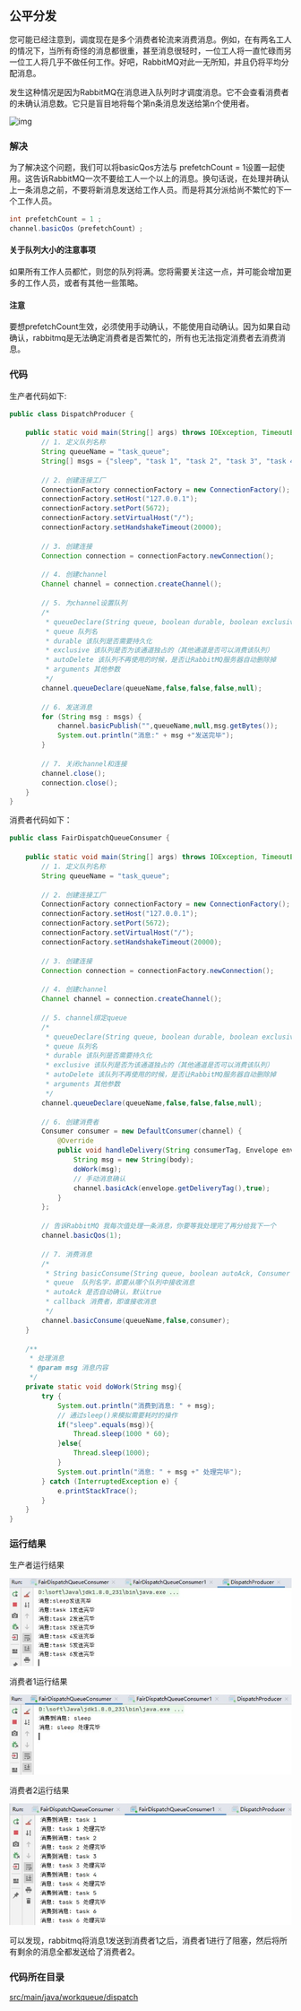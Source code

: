 ## 公平分发

您可能已经注意到，调度现在是多个消费者轮流来消费消息。例如，在有两名工人的情况下，当所有奇怪的消息都很重，甚至消息很轻时，一位工人将一直忙碌而另一位工人将几乎不做任何工作。好吧，RabbitMQ对此一无所知，并且仍将平均分配消息。

发生这种情况是因为RabbitMQ在消息进入队列时才调度消息。它不会查看消费者的未确认消息数。它只是盲目地将每个第n条消息发送给第n个使用者。

![img](https://www.rabbitmq.com/img/tutorials/prefetch-count.png)

### 解决

为了解决这个问题，我们可以将basicQos方法与 prefetchCount = 1设置一起使用。这告诉RabbitMQ一次不要给工人一个以上的消息。换句话说，在处理并确认上一条消息之前，不要将新消息发送给工作人员。而是将其分派给尚不繁忙的下一个工作人员。

```java
int prefetchCount = 1 ;
channel.basicQos（prefetchCount）;
```



#### 关于队列大小的注意事项

如果所有工作人员都忙，则您的队列将满。您将需要关注这一点，并可能会增加更多的工作人员，或者有其他一些策略。



#### 注意

要想prefetchCount生效，必须使用手动确认，不能使用自动确认。因为如果自动确认，rabbitmq是无法确定消费者是否繁忙的，所有也无法指定消费者去消费消息。



### 代码

生产者代码如下:

```java
public class DispatchProducer {

    public static void main(String[] args) throws IOException, TimeoutException {
        // 1. 定义队列名称
        String queueName = "task_queue";
        String[] msgs = {"sleep", "task 1", "task 2", "task 3", "task 4", "task 5", "task 6"};

        // 2. 创建连接工厂
        ConnectionFactory connectionFactory = new ConnectionFactory();
        connectionFactory.setHost("127.0.0.1");
        connectionFactory.setPort(5672);
        connectionFactory.setVirtualHost("/");
        connectionFactory.setHandshakeTimeout(20000);

        // 3. 创建连接
        Connection connection = connectionFactory.newConnection();

        // 4. 创建channel
        Channel channel = connection.createChannel();

        // 5. 为channel设置队列
        /*
         * queueDeclare(String queue, boolean durable, boolean exclusive, boolean autoDelete, Map<String, Object> arguments)
         * queue 队列名
         * durable 该队列是否需要持久化
         * exclusive 该队列是否为该通道独占的（其他通道是否可以消费该队列）
         * autoDelete 该队列不再使用的时候，是否让RabbitMQ服务器自动删除掉
         * arguments 其他参数
         */
        channel.queueDeclare(queueName,false,false,false,null);

        // 6. 发送消息
        for (String msg : msgs) {
            channel.basicPublish("",queueName,null,msg.getBytes());
            System.out.println("消息:" + msg +"发送完毕");
        }

        // 7. 关闭channel和连接
        channel.close();
        connection.close();
    }
}
```

消费者代码如下：

```java
public class FairDispatchQueueConsumer {

    public static void main(String[] args) throws IOException, TimeoutException {
        // 1. 定义队列名称
        String queueName = "task_queue";

        // 2. 创建连接工厂
        ConnectionFactory connectionFactory = new ConnectionFactory();
        connectionFactory.setHost("127.0.0.1");
        connectionFactory.setPort(5672);
        connectionFactory.setVirtualHost("/");
        connectionFactory.setHandshakeTimeout(20000);

        // 3. 创建连接
        Connection connection = connectionFactory.newConnection();

        // 4. 创建channel
        Channel channel = connection.createChannel();

        // 5. channel绑定queue
        /*
         * queueDeclare(String queue, boolean durable, boolean exclusive, boolean autoDelete, Map<String, Object> arguments)
         * queue 队列名
         * durable 该队列是否需要持久化
         * exclusive 该队列是否为该通道独占的（其他通道是否可以消费该队列）
         * autoDelete 该队列不再使用的时候，是否让RabbitMQ服务器自动删除掉
         * arguments 其他参数
         */
        channel.queueDeclare(queueName,false,false,false,null);

        // 6. 创建消费者
        Consumer consumer = new DefaultConsumer(channel) {
            @Override
            public void handleDelivery(String consumerTag, Envelope envelope, AMQP.BasicProperties properties, byte[] body) throws IOException {
                String msg = new String(body);
                doWork(msg);
                // 手动消息确认
                channel.basicAck(envelope.getDeliveryTag(),true);
            }
        };

        // 告诉RabbitMQ 我每次值处理一条消息，你要等我处理完了再分给我下一个
        channel.basicQos(1);

        // 7. 消费消息
        /*
         * String basicConsume(String queue, boolean autoAck, Consumer callback )
         * queue  队列名字，即要从哪个队列中接收消息
         * autoAck 是否自动确认，默认true
         * callback 消费者，即谁接收消息
         */
        channel.basicConsume(queueName,false,consumer);
    }

    /**
     * 处理消息
     * @param msg 消息内容
     */
    private static void doWork(String msg){
        try {
            System.out.println("消费到消息: " + msg);
            // 通过sleep()来模拟需要耗时的操作
            if("sleep".equals(msg)){
                Thread.sleep(1000 * 60);
            }else{
                Thread.sleep(1000);
            }
            System.out.println("消息: " + msg +" 处理完毕");
        } catch (InterruptedException e) {
            e.printStackTrace();
        }
    }
}
```

### 运行结果

生产者运行结果

![img](image/dispatch/1_fair_dispatch_producer_result.jpg)

消费者1运行结果

![img](image/dispatch/2_fire_dispatch_consumer_result.jpg)

消费者2运行结果

![img](image/dispatch/3_fire_dispatch_consumer1_result.jpg)

可以发现，rabbitmq将消息1发送到消费者1之后，消费者1进行了阻塞，然后将所有剩余的消息全都发送给了消费者2。


### 代码所在目录
[src/main/java/workqueue/dispatch](../src/main/java/workqueue/dispatch)